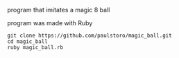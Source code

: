 program that imitates a magic 8 ball

program was made with Ruby

```
git clone https://github.com/paulstoro/magic_ball.git
cd magic_ball
ruby magic_ball.rb
